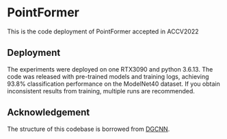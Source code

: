 # PointFormer
This is the code deployment of PointFormer accepted in ACCV2022

## Deployment
The experiments were deployed on one RTX3090 and python 3.6.13.
The code was released with pre-trained models and training logs, achieving 93.8% classification performance on the ModelNet40 dataset. If you obtain inconsistent results from training, multiple runs are recommended.
## Acknowledgement
The structure of this codebase is borrowed from [DGCNN](https://github.com/WangYueFt/dgcnn).
